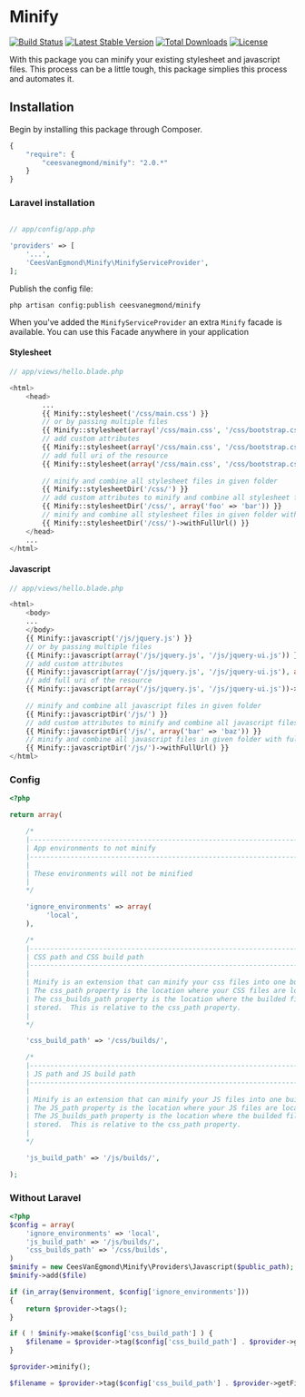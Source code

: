 # Minify

[![Build Status](https://travis-ci.org/ceesvanegmond/minify.svg?branch=master)](https://travis-ci.org/ceesvanegmond/minify)
[![Latest Stable Version](https://poser.pugx.org/ceesvanegmond/minify/v/stable.png)](https://packagist.org/packages/ceesvanegmond/minify)
[![Total Downloads](https://poser.pugx.org/ceesvanegmond/minify/downloads.png)](https://packagist.org/packages/ceesvanegmond/minify)
[![License](https://poser.pugx.org/ceesvanegmond/minify/license.png)](https://packagist.org/packages/ceesvanegmond/minify)

With this package you can minify your existing stylesheet and javascript files. This process can be a little tough, this package simplies this process and automates it.

## Installation

Begin by installing this package through Composer.

```js
{
    "require": {
    	"ceesvanegmond/minify": "2.0.*"
	}
}
```

### Laravel installation

```php

// app/config/app.php

'providers' => [
    '...',
    'CeesVanEgmond\Minify\MinifyServiceProvider',
];
```

Publish the config file:
```
php artisan config:publish ceesvanegmond/minify
```

When you've added the ```MinifyServiceProvider``` an extra ```Minify``` facade is available.
You can use this Facade anywhere in your application

#### Stylesheet
```php
// app/views/hello.blade.php

<html>
	<head>
		...
		{{ Minify::stylesheet('/css/main.css') }}
		// or by passing multiple files
		{{ Minify::stylesheet(array('/css/main.css', '/css/bootstrap.css')) }}
		// add custom attributes
		{{ Minify::stylesheet(array('/css/main.css', '/css/bootstrap.css'), array('foo' => 'bar')) }}
		// add full uri of the resource
		{{ Minify::stylesheet(array('/css/main.css', '/css/bootstrap.css'))->withFullUrl() }}
		
		// minify and combine all stylesheet files in given folder
		{{ Minify::stylesheetDir('/css/') }}
		// add custom attributes to minify and combine all stylesheet files in given folder
		{{ Minify::stylesheetDir('/css/', array('foo' => 'bar')) }}
		// minify and combine all stylesheet files in given folder with full uri
		{{ Minify::stylesheetDir('/css/')->withFullUrl() }}
	</head>
	...
</html>

```

#### Javascript
```php
// app/views/hello.blade.php

<html>
	<body>
	...
	</body>
	{{ Minify::javascript('/js/jquery.js') }}
	// or by passing multiple files
	{{ Minify::javascript(array('/js/jquery.js', '/js/jquery-ui.js')) }}
	// add custom attributes
	{{ Minify::javascript(array('/js/jquery.js', '/js/jquery-ui.js'), array('bar' => 'baz')) }}
	// add full uri of the resource
	{{ Minify::javascript(array('/js/jquery.js', '/js/jquery-ui.js'))->withFullUrl() }}	
	
	// minify and combine all javascript files in given folder
	{{ Minify::javascriptDir('/js/') }}
	// add custom attributes to minify and combine all javascript files in given folder
	{{ Minify::javascriptDir('/js/', array('bar' => 'baz')) }}
	// minify and combine all javascript files in given folder with full uri
	{{ Minify::javascriptDir('/js/')->withFullUrl() }}
</html>

```

### Config
```php
<?php

return array(

    /*
    |--------------------------------------------------------------------------
    | App environments to not minify
    |--------------------------------------------------------------------------
    |
    | These environments will not be minified
    |
    */

    'ignore_environments' => array(
	     'local',
    ),

    /*
    |--------------------------------------------------------------------------
    | CSS path and CSS build path
    |--------------------------------------------------------------------------
    |
    | Minify is an extension that can minify your css files into one build file.
    | The css_path property is the location where your CSS files are located
    | The css_builds_path property is the location where the builded files are
    | stored.  This is relative to the css_path property.
    |
    */

    'css_build_path' => '/css/builds/',

    /*
    |--------------------------------------------------------------------------
    | JS path and JS build path
    |--------------------------------------------------------------------------
    |
    | Minify is an extension that can minify your JS files into one build file.
    | The JS_path property is the location where your JS files are located
    | The JS_builds_path property is the location where the builded files are
    | stored.  This is relative to the css_path property.
    |
    */

    'js_build_path' => '/js/builds/',

);
```

### Without Laravel

```php
<?php
$config = array(
	'ignore_environments' => 'local',
	'js_build_path' => '/js/builds/',
	'css_builds_path' => '/css/builds',
)
$minify = new CeesVanEgmond\Minify\Providers\Javascript($public_path);
$minify->add($file)

if (in_array($environment, $config['ignore_environments']))
{
    return $provider->tags();
}

if ( ! $minify->make($config['css_build_path'] ) {
	$filename = $provider->tag($config['css_build_path'] . $provider->getFilename());
}

$provider->minify();

$filename = $provider->tag($config['css_build_path'] . $provider->getFilename());
        
```
